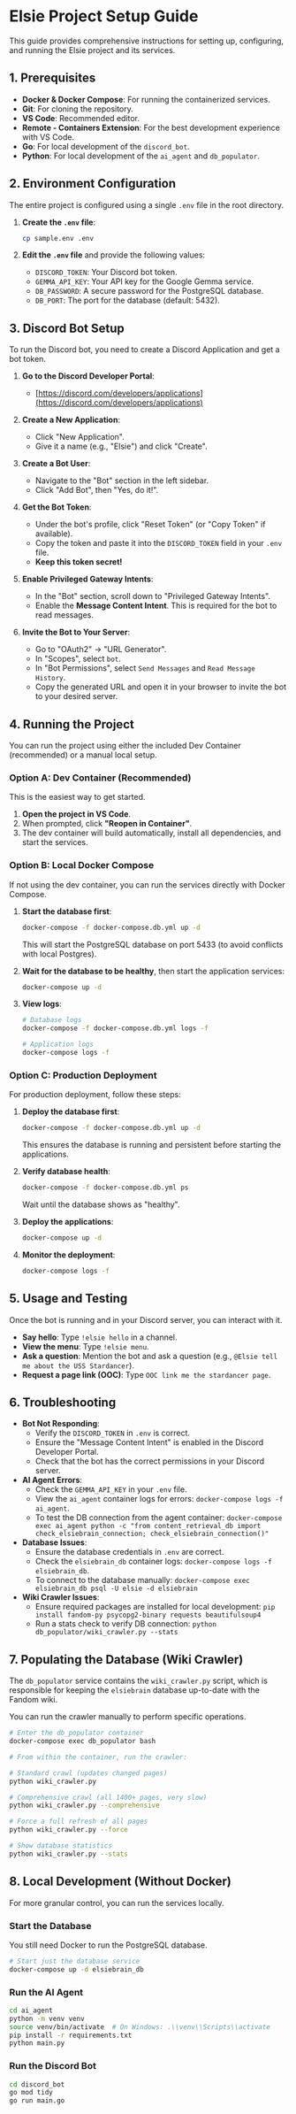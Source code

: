 # Elsie Project Setup Guide

This guide provides comprehensive instructions for setting up, configuring, and running the Elsie project and its services.

## 1. Prerequisites

- **Docker & Docker Compose**: For running the containerized services.
- **Git**: For cloning the repository.
- **VS Code**: Recommended editor.
- **Remote - Containers Extension**: For the best development experience with VS Code.
- **Go**: For local development of the `discord_bot`.
- **Python**: For local development of the `ai_agent` and `db_populator`.

## 2. Environment Configuration

The entire project is configured using a single `.env` file in the root directory.

1.  **Create the `.env` file**:
    ```bash
    cp sample.env .env
    ```

2.  **Edit the `.env` file** and provide the following values:
    -   `DISCORD_TOKEN`: Your Discord bot token.
    -   `GEMMA_API_KEY`: Your API key for the Google Gemma service.
    -   `DB_PASSWORD`: A secure password for the PostgreSQL database.
    -   `DB_PORT`: The port for the database (default: 5432).

## 3. Discord Bot Setup

To run the Discord bot, you need to create a Discord Application and get a bot token.

1.  **Go to the Discord Developer Portal**:
    -   [https://discord.com/developers/applications](https://discord.com/developers/applications)

2.  **Create a New Application**:
    -   Click "New Application".
    -   Give it a name (e.g., "Elsie") and click "Create".

3.  **Create a Bot User**:
    -   Navigate to the "Bot" section in the left sidebar.
    -   Click "Add Bot", then "Yes, do it!".

4.  **Get the Bot Token**:
    -   Under the bot's profile, click "Reset Token" (or "Copy Token" if available).
    -   Copy the token and paste it into the `DISCORD_TOKEN` field in your `.env` file.
    -   **Keep this token secret!**

5.  **Enable Privileged Gateway Intents**:
    -   In the "Bot" section, scroll down to "Privileged Gateway Intents".
    -   Enable the **Message Content Intent**. This is required for the bot to read messages.

6.  **Invite the Bot to Your Server**:
    -   Go to "OAuth2" -> "URL Generator".
    -   In "Scopes", select `bot`.
    -   In "Bot Permissions", select `Send Messages` and `Read Message History`.
    -   Copy the generated URL and open it in your browser to invite the bot to your desired server.

## 4. Running the Project

You can run the project using either the included Dev Container (recommended) or a manual local setup.

### Option A: Dev Container (Recommended)

This is the easiest way to get started.

1.  **Open the project in VS Code**.
2.  When prompted, click **"Reopen in Container"**.
3.  The dev container will build automatically, install all dependencies, and start the services.

### Option B: Local Docker Compose

If not using the dev container, you can run the services directly with Docker Compose.

1.  **Start the database first**:
    ```bash
    docker-compose -f docker-compose.db.yml up -d
    ```
    This will start the PostgreSQL database on port 5433 (to avoid conflicts with local Postgres).

2.  **Wait for the database to be healthy**, then start the application services:
    ```bash
    docker-compose up -d
    ```

3.  **View logs**:
    ```bash
    # Database logs
    docker-compose -f docker-compose.db.yml logs -f

    # Application logs
    docker-compose logs -f
    ```

### Option C: Production Deployment

For production deployment, follow these steps:

1.  **Deploy the database first**:
    ```bash
    docker-compose -f docker-compose.db.yml up -d
    ```
    This ensures the database is running and persistent before starting the applications.

2.  **Verify database health**:
    ```bash
    docker-compose -f docker-compose.db.yml ps
    ```
    Wait until the database shows as "healthy".

3.  **Deploy the applications**:
    ```bash
    docker-compose up -d
    ```

4.  **Monitor the deployment**:
    ```bash
    docker-compose logs -f
    ```

## 5. Usage and Testing

Once the bot is running and in your Discord server, you can interact with it.

-   **Say hello**: Type `!elsie hello` in a channel.
-   **View the menu**: Type `!elsie menu`.
-   **Ask a question**: Mention the bot and ask a question (e.g., `@Elsie tell me about the USS Stardancer`).
-   **Request a page link (OOC)**: Type `OOC link me the stardancer page`.

## 6. Troubleshooting

-   **Bot Not Responding**:
    -   Verify the `DISCORD_TOKEN` in `.env` is correct.
    -   Ensure the "Message Content Intent" is enabled in the Discord Developer Portal.
    -   Check that the bot has the correct permissions in your Discord server.
-   **AI Agent Errors**:
    -   Check the `GEMMA_API_KEY` in your `.env` file.
    -   View the `ai_agent` container logs for errors: `docker-compose logs -f ai_agent`.
    -   To test the DB connection from the agent container: `docker-compose exec ai_agent python -c "from content_retrieval_db import check_elsiebrain_connection; check_elsiebrain_connection()"`
-   **Database Issues**:
    -   Ensure the database credentials in `.env` are correct.
    -   Check the `elsiebrain_db` container logs: `docker-compose logs -f elsiebrain_db`.
    -   To connect to the database manually: `docker-compose exec elsiebrain_db psql -U elsie -d elsiebrain`
-   **Wiki Crawler Issues**:
    -   Ensure required packages are installed for local development: `pip install fandom-py psycopg2-binary requests beautifulsoup4`
    -   Run a stats check to verify DB connection: `python db_populator/wiki_crawler.py --stats`

## 7. Populating the Database (Wiki Crawler)

The `db_populator` service contains the `wiki_crawler.py` script, which is responsible for keeping the `elsiebrain` database up-to-date with the Fandom wiki.

You can run the crawler manually to perform specific operations.

```bash
# Enter the db_populator container
docker-compose exec db_populator bash

# From within the container, run the crawler:

# Standard crawl (updates changed pages)
python wiki_crawler.py

# Comprehensive crawl (all 1400+ pages, very slow)
python wiki_crawler.py --comprehensive

# Force a full refresh of all pages
python wiki_crawler.py --force

# Show database statistics
python wiki_crawler.py --stats
```

## 8. Local Development (Without Docker)

For more granular control, you can run the services locally.

### Start the Database

You still need Docker to run the PostgreSQL database.

```bash
# Start just the database service
docker-compose up -d elsiebrain_db
```

### Run the AI Agent

```bash
cd ai_agent
python -m venv venv
source venv/bin/activate  # On Windows: .\\venv\\Scripts\\activate
pip install -r requirements.txt
python main.py
```

### Run the Discord Bot

```bash
cd discord_bot
go mod tidy
go run main.go
``` 